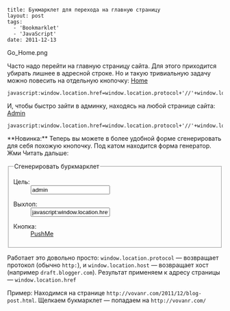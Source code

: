 ```
title: Букмарклет для перехода на главную страницу
layout: post
tags:
  - 'Bookmarklet'
  - 'JavaScript'
date: 2011-12-13
```

Go_Home.png

Часто надо перейти на главную страницу сайта. Для этого приходится убирать лишнее в адресной строке.
Но и такую тривиальную задачу можно повесить на отдельную кнопочку:
<a class="bookmarklet" href="javascript:window.location.href=window.location.protocol+'//'+window.location.host;void(0);" title="На главную">Home</a>

	javascript:window.location.href=window.location.protocol+'//'+window.location.host;void(0);

И, чтобы быстро зайти в админку, находясь на любой странице сайта:
<a class="bookmarklet" href="javascript:window.location.href=window.location.protocol+'//'+window.location.host+'/admin/';void(0);" title="Админка">Admin</a>

	javascript:window.location.href=window.location.protocol+'//'+window.location.host+'/admin/';void(0);
	
<p class="special">**Новинка:** Теперь вы можете в более удобной форме сгенерировать для себя похожую кнопочку. Под катом находится форма генератор. Жми Читать дальше:</p>

<fieldset>
<legend>Сгенерировать буркмарклет</legend>
	<dl class="form">
		<dt>
			<label for="p-go-home-link">Цель:</label>
		</dt>
		<dd>
			<input id="p-go-home-link" onchange="ppp();" onkeyup="ppp();" type="text" value="admin">
		</dd>
	</dl>
	<dl class="form">
		<dt>
			<label for="p-go-home-result">Выхлоп:</label>
		</dt>
		<dd>
			<input id="p-go-home-result" class="big" onclick="this.select();" readonly type="text" value="javascript:window.location.href=window.location.protocol+'//'+window.location.host+'/admin/';void(0);">
		</dd>
	</dl>
	<dl class="form">
		<dt>
			<label for="p-go-home-button">Кнопка:</label>
		</dt>
		<dd>
			<a id="p-go-home-button" class="bookmarklet" href="javascript:window.location.href=window.location.protocol+'//'+window.location.host+'/admin/';void(0);">PushMe</a>
		</dd>
	</dl>
</fieldset>

<script type="text/javascript">
ppp = function() {
	var link = document.getElementById('p-go-home-link').value;
	var result = "javascript:window.location.href=window.location.protocol+'//'+window.location.host+'/";
	if (link != '') {
		result += link;
		result += "/";
	}
	result += "';void(0);";
	document.getElementById('p-go-home-result').value = result;
	document.getElementById('p-go-home-button').href = result;
};
</script>

Работает это довольно просто: `window.location.protocol` &mdash; возвращает протокол (обычно `http:`), и `window.location.host` &mdash; возвращает хост (например `draft.blogger.com`). Результат применяем к адресу страницы &mdash; `window.location.href`

Пример:
Находимся на странице `http://vovanr.com/2011/12/blog-post.html`. Щелкаем букмарклет &mdash; попадаем на `http://vovanr.com/`
